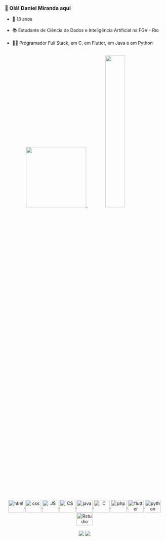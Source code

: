 ### 👋 Olá! Daniel Miranda aqui

- 🎂  18 anos <br> <br>
- 📚  Estudante de Ciência de Dados e Inteligência Artificial na FGV - Rio <br> <br>
- 👨‍💻  Programador Full Stack, em C, em Flutter, em Java e em Python <br> <br>

<div align="center">
  <a href="https://github.com/ddanieldma">
  <img height="190em" src="https://github-readme-stats.vercel.app/api?username=ddanieldma&show_icons=true&theme=tokyonight"/>
  <img width="35%" src="https://github-readme-stats.vercel.app/api/top-langs?username=ddanieldma&layout=compact&theme=tokyonight&langs_count=6&hide=shaderlab,hlsl,scss,html,css,c,objective-c"/>
</div>

<br>

<!--
[![ddanieldma's GitHub stats](https://github-readme-stats.vercel.app/api?username=Dannillouou)](https://github.com/Dannillouou/github-readme-stats)
[![Top Langs](https://github-readme-stats.vercel.app/api/top-langs/?username=Dannillouou)](https://github.com/Dannillouou/github-readme-stats)
Linguagens e tecnologias
-->
<div align="center">
  <div style="display: inline_block"><br>
    <img alt= "html" align= "center" height= "40" width= "50" src="https://cdn.jsdelivr.net/gh/devicons/devicon/icons/html5/html5-plain.svg"/>
    <img alt= "css"  align= "center" height= "40" width= "50" src="https://cdn.jsdelivr.net/gh/devicons/devicon/icons/css3/css3-plain.svg"/>
    <img alt= "JS" align= "center" height= "40" width= "50" src="https://cdn.jsdelivr.net/gh/devicons/devicon/icons/javascript/javascript-original.svg"/>
    <img alt= "CS" align= "center" height= "40" width= "50" src="https://cdn.jsdelivr.net/gh/devicons/devicon/icons/csharp/csharp-line.svg"/>
    <img alt= "java" align= "center" height= "40" width= "50" src="https://cdn.jsdelivr.net/gh/devicons/devicon/icons/java/java-original.svg" />
    <img alt= "C" align= "center" height= "40" width= "50" src="https://cdn.jsdelivr.net/gh/devicons/devicon/icons/c/c-line.svg" />
    <img alt= "php" align= "center" height= "40" width= "50" src="https://cdn.jsdelivr.net/gh/devicons/devicon/icons/php/php-plain.svg"/>
    <img alt= "flutter" align= "center" height= "40" width= "50" src="https://cdn.jsdelivr.net/gh/devicons/devicon/icons/flutter/flutter-original.svg"/>
    <img alt= "python" align= "center" height= "40" width= "50" src="https://cdn.jsdelivr.net/gh/devicons/devicon/icons/python/python-original.svg"/>
    <img alt= "Rstudio" align= "center" height= "40" width= "50" src="https://cdn.jsdelivr.net/gh/devicons/devicon/icons/rstudio/rstudio-original.svg" />     
  </div>
</div>

<br>

<!-- Conexões -->
  <div align="center">
    <div>
      <a href= "mailto:danielalmemiranda@gmail.com" target= "_blank"><img src= "https://img.shields.io/badge/Gmail-D14836?style=for-the-badge&logo=gmail&logoColor=white"></a>
      <a href= "https://www.linkedin.com/in/daniel-de-miranda-almeida/" target= "_blank"><img src= "https://img.shields.io/badge/LinkedIn-0077B5?style=for-the-badge&logo=linkedin&logoColor=white"></a>
    </div>
  </div>

<!-- Cobrinha
![Snake animation](https://github.com/ddanieldma/ddanieldma/blob/output/github-contribution-grid-snake.svg)-->
